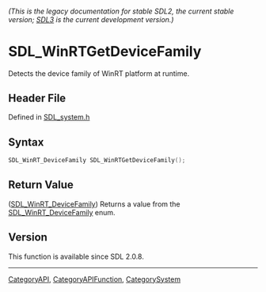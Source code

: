 ###### (This is the legacy documentation for stable SDL2, the current stable version; [SDL3](https://wiki.libsdl.org/SDL3/) is the current development version.)
# SDL_WinRTGetDeviceFamily

Detects the device family of WinRT platform at runtime.

## Header File

Defined in [SDL_system.h](https://github.com/libsdl-org/SDL/blob/SDL2/include/SDL_system.h)

## Syntax

```c
SDL_WinRT_DeviceFamily SDL_WinRTGetDeviceFamily();
```

## Return Value

([SDL_WinRT_DeviceFamily](SDL_WinRT_DeviceFamily)) Returns a value from the
[SDL_WinRT_DeviceFamily](SDL_WinRT_DeviceFamily) enum.

## Version

This function is available since SDL 2.0.8.

----
[CategoryAPI](CategoryAPI), [CategoryAPIFunction](CategoryAPIFunction), [CategorySystem](CategorySystem)

